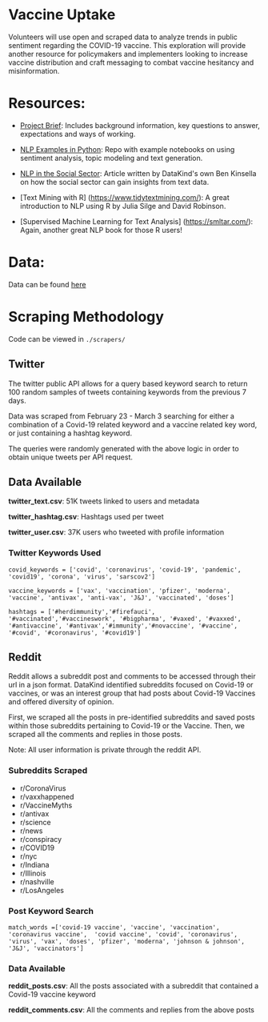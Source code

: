 # Vaccine Uptake
Volunteers will use open and scraped data to analyze trends in public sentiment regarding  the COVID-19 vaccine. This exploration will provide another resource for policymakers and implementers looking to increase vaccine distribution and craft messaging to combat vaccine hesitancy and misinformation. 

# Resources:

* [Project Brief](https://docs.google.com/document/d/1Qz94MIqwwAzXYqWzagZZfErU_NU9eMDvoYJ5SYccJvc/edit?usp=sharing): Includes background information, key questions to answer, expectations and ways of working. 

* [NLP Examples in Python](https://github.com/adashofdata/nlp-in-python-tutorial): Repo with example notebooks on using sentiment analysis, topic modeling and text generation. 

* [NLP in the Social Sector](https://ssir.org/articles/entry/how_the_social_sector_can_use_natural_language_processing): Article written by DataKind's own Ben Kinsella on how the social sector can gain insights from text data. 

* [Text Mining with R] (https://www.tidytextmining.com/): A great introduction to NLP using R by Julia Silge and David Robinson. 

* [Supervised Machine Learning for Text Analysis] (https://smltar.com/): Again, another great NLP book for those R users!

# Data:

Data can be found [here](https://drive.google.com/drive/folders/1FLxdBudO8_vfCk0VEylYRt0UouD7dPAq)

# Scraping Methodology 

Code can be viewed in `./scrapers/`

## Twitter

The twitter public API allows for a query based keyword search to return 100 random samples of tweets containing keywords from the previous 7 days. 

Data was scraped from February 23 - March 3 searching for either a combination of a Covid-19 related keyword and a vaccine related key word, or just containing a hashtag keyword. 

The queries were randomly generated with the above logic in order to obtain unique tweets per API request. 

## Data Available

**twitter_text.csv**: 51K tweets linked to users and metadata

**twitter_hashtag.csv**: Hashtags used per tweet 

**twitter_user.csv**: 37K users who tweeted with profile information 

### Twitter Keywords Used

`covid_keywords = ['covid', 'coronavirus', 'covid-19', 'pandemic', 'covid19', 'corona', 'virus', 'sarscov2']`

`vaccine_keywords = ['vax', 'vaccination', 'pfizer', 'moderna', 'vaccine', 'antivax', 'anti-vax', 'J&J', 'vaccinated', 'doses']`

`hashtags = ['#herdimmunity','#firefauci', '#vaccinated','#vaccineswork', '#bigpharma', '#vaxed', '#vaxxed', '#antivaccine', '#antivax','#immunity','#novaccine', '#vaccine', '#covid', '#coronavirus', '#covid19']`

## Reddit 

Reddit allows a subreddit post and comments to be accessed through their url in a json format. DataKind identified subreddits focused on Covid-19 or vaccines, or was an interest group that had posts about Covid-19 Vaccines and offered diversity of opinion. 

First, we scraped all the posts in pre-identified subreddits and saved posts within those subreddits pertaining to Covid-19 or the Vaccine. Then, we scraped all the comments and replies in those posts. 

Note: All user information is private through the reddit API. 

### Subreddits Scraped 

* r/CoronaVirus 
* r/vaxxhappened
* r/VaccineMyths 
* r/antivax
* r/science
* r/news
* r/conspiracy 
* r/COVID19
* r/nyc
* r/Indiana
* r/Illinois
* r/nashville 
* r/LosAngeles 

### Post Keyword Search

`match_words =['covid-19 vaccine', 'vaccine', 'vaccination', 'coronavirus vaccine', 
               'covid vaccine', 'covid', 'coronavirus', 'virus', 'vax', 'doses', 'pfizer', 'moderna',
               'johnson & johnson', 'J&J', 'vaccinators']`

### Data Available 

**reddit_posts.csv**: All the posts associated with a subreddit that contained a Covid-19 vaccine keyword 

**reddit_comments.csv**: All the comments and replies from the above posts 

